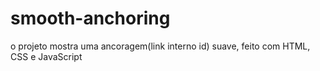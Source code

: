 # smooth-anchoring
o projeto mostra uma ancoragem(link interno id) suave, feito com HTML, CSS e JavaScript
